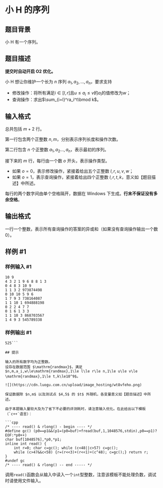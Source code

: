 # 小 H 的序列

## 题目背景

小 H 有一个序列。

## 题目描述

**提交时自动开启 O2 优化。**

小 H 想让你维护一个长为 $n$ 序列 $a_1,a_2,\ldots,a_n$，要求支持

- 修改操作：将所有满足$i\in[l,r]$且$u\le a_i\le v$的$a_i$的值修改为$w$；
- 查询操作：求出$\sum_{i=l}^ra_i^t\bmod k$。

## 输入格式

总共包括 $m+2$ 行。

第一行包含两个正整数 $n,m$，分别表示序列长度和操作次数。

第二行包含 $n$ 个正整数 $a_1,a_2\ldots,a_n$，表示最初的序列。

接下来的 $m$ 行，每行由一个数 $o$ 开头，表示操作类型。

- 如果 $o=0$，表示修改操作，紧接着给出五个正整数 $l,r,u,v,w$；
- 如果 $o=1$，表示查询操作，紧接着给出四个正整数 $l,r,t,k$，意义如【题目描述】中所述。

每行的两个数字间由单个空格隔开，数据在 Windows 下生成。**行末不保证没有多余空格**。

## 输出格式

一行一个整数，表示所有查询操作的答案的异或和（如果没有查询操作输出一个数 $0$）。

## 样例 #1

### 样例输入 #1
```
10 9
4 3 2 1 9 6 8 8 1 3 
0 4 8 3 10 9
1 1 3 2 973874498
0 10 10 5 9 6
1 7 9 3 738164087
1 1 10 1 694888198
0 2 2 4 7 7
0 1 6 1 3 3
1 1 10 3 868703567
1 4 9 3 545789338
```

### 样例输出 #1

```
525```

## 提示

输入的所有数字均为正整数。  
设存在数据范围 $\mathrm{randmax}$，满足 $n,m,a_i,w\le\mathrm{randmax},1\le l\le r\le n,1\le u\le v\le \mathrm{randmax},1\le t,k\le10^9$。

![](https://cdn.luogu.com.cn/upload/image_hosting/wt8vfeho.png)

保证数据除 $n,m$ 以及测试点 $4,5$ 的 $t$ 外随机，各变量意义如【题目描述】中所述。

由于本题输入量较大及为了省下不必要的评测耗时，请注意输入优化。在此给出以下模板（`c++`语言）：

```cpp
/* ---- read() & rlong() - begin ---- */
#define gc() (p0==p1&&(p1=(p0=buf)+fread(buf,1,1048576,stdin),p0==p1)?EOF:*p0++)
char buf[1048576],*p0,*p1;
inline int read() {
	int r=0; char c=gc(); while (c<48||c>57) c=gc();
	while (c>47&&c<58) {r=(r<<3)+(r<<1)+(c^48); c=gc();} return r;
}
#undef gc
/* ---- read() & rlong() -- end ----- */
```

调用`read()`函数会从输入中读入一个`int`型整数，注意该模板不能处理负数，调试时请使用文件输入。
